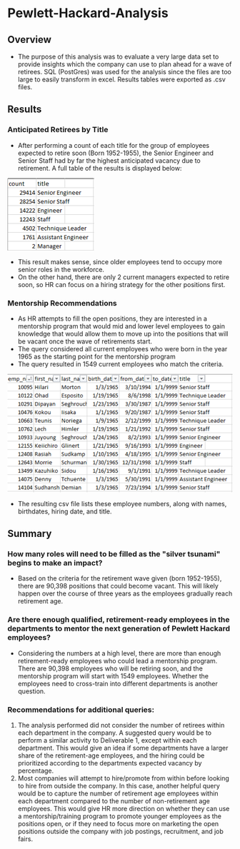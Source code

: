 # Pewlett-Hackard-Analysis

## Overview
* The purpose of this analysis was to evaluate a very large data set to provide insights which the company can use to plan ahead for a wave of retirees. SQL (PostGres) was used for the analysis since the files are too large to easily transform in excel. Results tables were exported as .csv files.

## Results
### Anticipated Retirees by Title
* After performing a count of each title for the group of employees expected to retire soon (Born 1952-1955), the Senior Engineer and Senior Staff had by far the highest anticipated vacancy due to retirement. A full table of the results is displayed below:

![alt text](https://github.com/XZandermarsh/Pewlett-Hackard-Analysis/blob/main/retiring_titles.png "Retirement Titles")

* This result makes sense, since older employees tend to occupy more senior roles in the workforce. 
* On the other hand, there are only 2 current managers expected to retire soon, so HR can focus on a hiring strategy for the other positions first.

### Mentorship Recommendations
* As HR attempts to fill the open positions, they are interested in a mentorship program that would mid and lower level employees to gain knowledge that would allow them to move up into the positions that will be vacant once the wave of retirements start. 
* The query considered all current employees who were born in the year 1965 as the starting point for the mentorship program
* The query resulted in 1549 current employees who match the criteria.

![alt text](https://github.com/XZandermarsh/Pewlett-Hackard-Analysis/blob/main/mentorship_eligibility.png "Mentorship Eligibility")

* The resulting csv file lists these employee numbers, along with names, birthdates, hiring date, and title.

## Summary
### How many roles will need to be filled as the "silver tsunami" begins to make an impact?
* Based on the criteria for the retirement wave given (born 1952-1955), there are 90,398 positions that could become vacant. This will likely happen over the course of three years as the employees gradually reach retirement age.
### Are there enough qualified, retirement-ready employees in the departments to mentor the next generation of Pewlett Hackard employees?
* Considering the numbers at a high level, there are more than enough retirement-ready employees who could lead a mentorship program. There are 90,398 employees who will be retiring soon, and the mentorship program will start with 1549 employees. Whether the employees need to cross-train into different departments is another question.

### Recommendations for additional queries:
1.  The analysis performed did not consider the number of retirees within each department in the company. A suggested query would be to perform a similar activity to Deliverable 1, except within each department. This would give an idea if some departments have a larger share of the retirement-age employees, and the hiring could be prioritized according to the departments expected vacancy by percentage.
2.  Most companies will attempt to hire/promote from within before looking to hire from outside the company. In this case, another helpful query would be to capture the number of retirement age employees within each department compared to the number of non-retirement age employees. This would give HR more direction on whether they can use a mentorship/training program to promote younger employees as the positions open, or if they need to focus more on marketing the open positions outside the company with job postings, recruitment, and job fairs.

